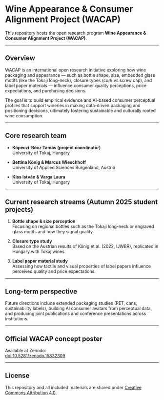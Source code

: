 # Wine Appearance & Consumer Alignment Project (WACAP)

This repository hosts the open research program **Wine Appearance & Consumer Alignment Project (WACAP)**.

---

## Overview

WACAP is an international open research initiative exploring how wine packaging and appearance — such as bottle shape, size, embedded glass motifs (like the Tokaji long-neck), closure types (cork vs screw cap), and label paper materials — influence consumer quality perceptions, price expectations, and purchasing decisions.

The goal is to build empirical evidence and AI-based consumer perceptual profiles that support wineries in making data-driven packaging and positioning decisions, ultimately fostering sustainable and culturally rooted wine consumption.

---

## Core research team

- **Köpeczi-Bócz Tamás (project coordinator)**  
  University of Tokaj, Hungary

- **Bettina König & Marcus Wieschhoff**  
  University of Applied Sciences Burgenland, Austria

- **Kiss István & Varga Laura**  
  University of Tokaj, Hungary

---

## Current research streams (Autumn 2025 student projects)

1. **Bottle shape & size perception**  
   Focusing on regional bottles such as the Tokaji long-neck or engraved glass motifs and how they signal quality.

2. **Closure type study**  
   Based on the Austrian results of König et al. (2022, IJWBR), replicated in Hungary with Tokaj wines.

3. **Label paper material study**  
   Assessing how tactile and visual properties of label papers influence perceived quality and price expectations.

---

## Long-term perspective

Future directions include extended packaging studies (PET, cans, sustainability labels), building AI consumer avatars from perceptual data, and producing joint publications and conference presentations across institutions.

---

## Official WACAP concept poster

Available at Zenodo:  
[doi:10.5281/zenodo.15832309](https://doi.org/10.5281/zenodo.15832309)

---

## License

This repository and all included materials are shared under [Creative Commons Attribution 4.0](https://creativecommons.org/licenses/by/4.0/).

